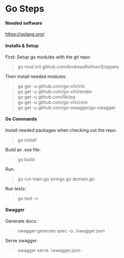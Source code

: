 # Go Steps

#### Needed software
https://golang.org/

#### Installs & Setup

First: Setup go modules with the git repo:  
> go mod init github.com/AndreasRoither/Snippets

Then install needed modules:
> go get -u github.com/go-chi/chi  
> go get -u github.com/go-chi/render   
> go get -u github.com/lib/pq  
> go get -u github.com/go-chi/cors  
> go get -u github.com/go-swagger/go-swagger

#### Go Commands

Install needed packages when checking out the repo:
> go install

Build an .exe file:  
> go build  

Run:
> go run main.go strings.go domain.go

Run tests:  
> go test -v

#### Swagger
Generate docs:  
> swagger generate spec -o ./swagger.json  

Serve swagger:  
> swagger serve .\swagger.json